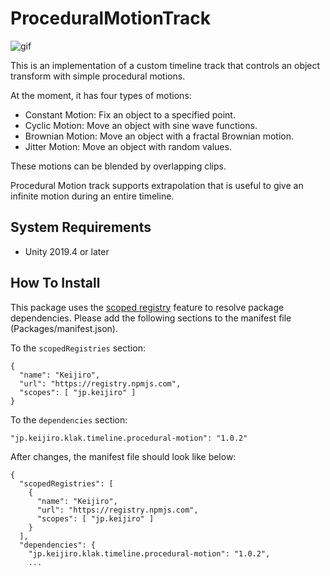 ProceduralMotionTrack
=====================

![gif](https://i.imgur.com/jlE9XbR.gif)

This is an implementation of a custom timeline track that controls an object
transform with simple procedural motions.

At the moment, it has four types of motions:

- Constant Motion: Fix an object to a specified point.
- Cyclic Motion: Move an object with sine wave functions.
- Brownian Motion: Move an object with a fractal Brownian motion.
- Jitter Motion: Move an object with random values.

These motions can be blended by overlapping clips.

Procedural Motion track supports extrapolation that is useful to give an
infinite motion during an entire timeline.

System Requirements
-------------------

- Unity 2019.4 or later

How To Install
--------------

This package uses the [scoped registry] feature to resolve package
dependencies. Please add the following sections to the manifest file
(Packages/manifest.json).

[scoped registry]: https://docs.unity3d.com/Manual/upm-scoped.html

To the `scopedRegistries` section:

```
{
  "name": "Keijiro",
  "url": "https://registry.npmjs.com",
  "scopes": [ "jp.keijiro" ]
}
```

To the `dependencies` section:

```
"jp.keijiro.klak.timeline.procedural-motion": "1.0.2"
```

After changes, the manifest file should look like below:

```
{
  "scopedRegistries": [
    {
      "name": "Keijiro",
      "url": "https://registry.npmjs.com",
      "scopes": [ "jp.keijiro" ]
    }
  ],
  "dependencies": {
    "jp.keijiro.klak.timeline.procedural-motion": "1.0.2",
    ...
```
